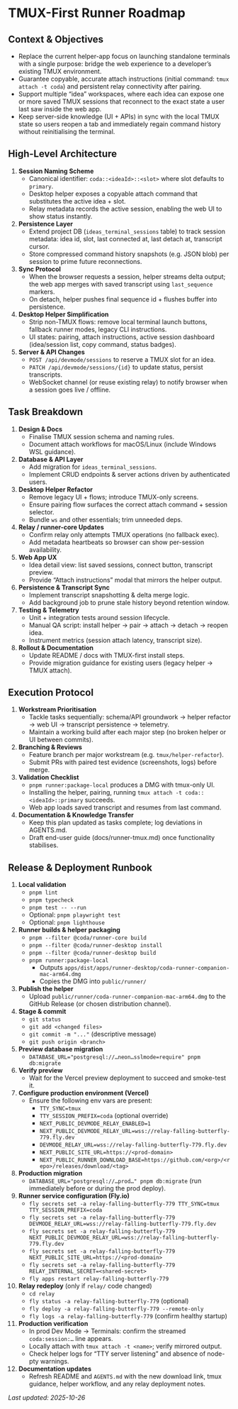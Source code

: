 # TMUX-First Runner Roadmap

## Context & Objectives
- Replace the current helper-app focus on launching standalone terminals with a single purpose: bridge the web experience to a developer’s existing TMUX environment.
- Guarantee copyable, accurate attach instructions (initial command: `tmux attach -t coda`) and persistent relay connectivity after pairing.
- Support multiple “idea” workspaces, where each idea can expose one or more saved TMUX sessions that reconnect to the exact state a user last saw inside the web app.
- Keep server-side knowledge (UI + APIs) in sync with the local TMUX state so users reopen a tab and immediately regain command history without reinitialising the terminal.

## High-Level Architecture
1. **Session Naming Scheme**
   - Canonical identifier: `coda::<ideaId>::<slot>` where slot defaults to `primary`.
   - Desktop helper exposes a copyable attach command that substitutes the active idea + slot.
   - Relay metadata records the active session, enabling the web UI to show status instantly.
2. **Persistence Layer**
   - Extend project DB (`ideas_terminal_sessions` table) to track session metadata: idea id, slot, last connected at, last detach at, transcript cursor.
   - Store compressed command history snapshots (e.g. JSON blob) per session to prime future reconnections.
3. **Sync Protocol**
   - When the browser requests a session, helper streams delta output; the web app merges with saved transcript using `last_sequence` markers.
   - On detach, helper pushes final sequence id + flushes buffer into persistence.
4. **Desktop Helper Simplification**
   - Strip non-TMUX flows: remove local terminal launch buttons, fallback runner modes, legacy CLI instructions.
   - UI states: pairing, attach instructions, active session dashboard (idea/session list, copy command, status badges).
5. **Server & API Changes**
   - `POST /api/devmode/sessions` to reserve a TMUX slot for an idea.
   - `PATCH /api/devmode/sessions/{id}` to update status, persist transcripts.
   - WebSocket channel (or reuse existing relay) to notify browser when a session goes live / offline.

## Task Breakdown
1. **Design & Docs**
   - Finalise TMUX session schema and naming rules.
   - Document attach workflows for macOS/Linux (include Windows WSL guidance).
2. **Database & API Layer**
   - Add migration for `ideas_terminal_sessions`.
   - Implement CRUD endpoints & server actions driven by authenticated users.
3. **Desktop Helper Refactor**
   - Remove legacy UI + flows; introduce TMUX-only screens.
   - Ensure pairing flow surfaces the correct attach command + session selector.
   - Bundle `ws` and other essentials; trim unneeded deps.
4. **Relay / runner-core Updates**
   - Confirm relay only attempts TMUX operations (no fallback exec).
   - Add metadata heartbeats so browser can show per-session availability.
5. **Web App UX**
   - Idea detail view: list saved sessions, connect button, transcript preview.
   - Provide “Attach instructions” modal that mirrors the helper output.
6. **Persistence & Transcript Sync**
   - Implement transcript snapshotting & delta merge logic.
   - Add background job to prune stale history beyond retention window.
7. **Testing & Telemetry**
   - Unit + integration tests around session lifecycle.
   - Manual QA script: install helper → pair → attach → detach → reopen idea.
   - Instrument metrics (session attach latency, transcript size).
8. **Rollout & Documentation**
   - Update README / docs with TMUX-first install steps.
   - Provide migration guidance for existing users (legacy helper → TMUX attach).

## Execution Protocol
1. **Workstream Prioritisation**
   - Tackle tasks sequentially: schema/API groundwork → helper refactor → web UI → transcript persistence → telemetry.
   - Maintain a working build after each major step (no broken helper or UI between commits).
2. **Branching & Reviews**
   - Feature branch per major workstream (e.g. `tmux/helper-refactor`).
   - Submit PRs with paired test evidence (screenshots, logs) before merge.
3. **Validation Checklist**
   - `pnpm runner:package-local` produces a DMG with tmux-only UI.
   - Installing the helper, pairing, running `tmux attach -t coda::<ideaId>::primary` succeeds.
   - Web app loads saved transcript and resumes from last command.
4. **Documentation & Knowledge Transfer**
   - Keep this plan updated as tasks complete; log deviations in AGENTS.md.
   - Draft end-user guide (docs/runner-tmux.md) once functionality stabilises.

## Release & Deployment Runbook
1. **Local validation**
   - `pnpm lint`
   - `pnpm typecheck`
   - `pnpm test -- --run`
   - Optional: `pnpm playwright test`
   - Optional: `pnpm lighthouse`
2. **Runner builds & helper packaging**
   - `pnpm --filter @coda/runner-core build`
   - `pnpm --filter @coda/runner-desktop install`
   - `pnpm --filter @coda/runner-desktop build`
   - `pnpm runner:package-local`
     - Outputs `apps/dist/apps/runner-desktop/coda-runner-companion-mac-arm64.dmg`
     - Copies the DMG into `public/runner/`
3. **Publish the helper**
   - Upload `public/runner/coda-runner-companion-mac-arm64.dmg` to the GitHub Release (or chosen distribution channel).
4. **Stage & commit**
   - `git status`
   - `git add <changed files>`
   - `git commit -m "..."` (descriptive message)
   - `git push origin <branch>`
5. **Preview database migration**
   - `DATABASE_URL="postgresql://…neon…sslmode=require" pnpm db:migrate`
6. **Verify preview**
   - Wait for the Vercel preview deployment to succeed and smoke-test it.
7. **Configure production environment (Vercel)**
   - Ensure the following env vars are present:
     - `TTY_SYNC=tmux`
     - `TTY_SESSION_PREFIX=coda` (optional override)
     - `NEXT_PUBLIC_DEVMODE_RELAY_ENABLED=1`
     - `NEXT_PUBLIC_DEVMODE_RELAY_URL=wss://relay-falling-butterfly-779.fly.dev`
     - `DEVMODE_RELAY_URL=wss://relay-falling-butterfly-779.fly.dev`
     - `NEXT_PUBLIC_SITE_URL=https://<prod-domain>`
     - `NEXT_PUBLIC_RUNNER_DOWNLOAD_BASE=https://github.com/<org>/<repo>/releases/download/<tag>`
8. **Production migration**
   - `DATABASE_URL="postgresql://…prod…" pnpm db:migrate` (run immediately before or during the prod deploy).
9. **Runner service configuration (Fly.io)**
   - `fly secrets set -a relay-falling-butterfly-779 TTY_SYNC=tmux TTY_SESSION_PREFIX=coda`
   - `fly secrets set -a relay-falling-butterfly-779 DEVMODE_RELAY_URL=wss://relay-falling-butterfly-779.fly.dev`
   - `fly secrets set -a relay-falling-butterfly-779 NEXT_PUBLIC_DEVMODE_RELAY_URL=wss://relay-falling-butterfly-779.fly.dev`
   - `fly secrets set -a relay-falling-butterfly-779 NEXT_PUBLIC_SITE_URL=https://<prod-domain>`
   - `fly secrets set -a relay-falling-butterfly-779 RELAY_INTERNAL_SECRET=<shared-secret>`
   - `fly apps restart relay-falling-butterfly-779`
10. **Relay redeploy** (only if `relay/` code changed)
    - `cd relay`
    - `fly status -a relay-falling-butterfly-779` (optional)
    - `fly deploy -a relay-falling-butterfly-779 --remote-only`
    - `fly logs -a relay-falling-butterfly-779` (confirm healthy startup)
11. **Production verification**
    - In prod Dev Mode → Terminals: confirm the streamed `coda:session:…` line appears.
    - Locally attach with `tmux attach -t <name>`; verify mirrored output.
    - Check helper logs for “TTY server listening” and absence of node-pty warnings.
12. **Documentation updates**
    - Refresh README and `AGENTS.md` with the new download link, tmux guidance, helper workflow, and any relay deployment notes.

_Last updated: 2025-10-26_

